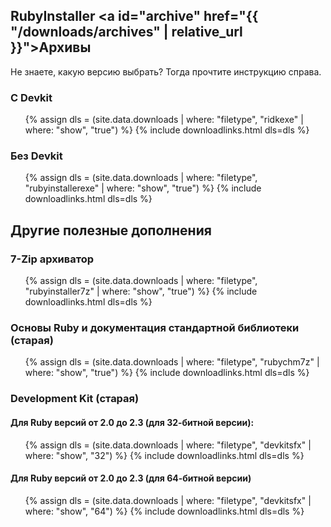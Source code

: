 ## RubyInstaller <a id="archive" href="{{ "/downloads/archives" | relative_url }}">Архивы</a>

Не знаете, какую версию выбрать? Тогда прочтите инструкцию справа.

###  С Devkit

<ul>
  {% assign dls = (site.data.downloads | where: "filetype", "ridkexe" | where: "show", "true") %}
  {% include downloadlinks.html dls=dls %}
</ul>

### Без Devkit

<ul>
  {% assign dls = (site.data.downloads | where: "filetype", "rubyinstallerexe" | where: "show", "true") %}
  {% include downloadlinks.html dls=dls %}
</ul>

## Другие полезные дополнения

### 7-Zip архиватор

<ul>
  {% assign dls = (site.data.downloads | where: "filetype", "rubyinstaller7z" | where: "show", "true") %}
  {% include downloadlinks.html dls=dls %}
</ul>


### Основы Ruby и документация стандартной библиотеки (старая)

<ul>
  {% assign dls = (site.data.downloads | where: "filetype", "rubychm7z" | where: "show", "true") %}
  {% include downloadlinks.html dls=dls %}
</ul>


### Development Kit (старая)

#### Для Ruby версий от 2.0 до 2.3 (для 32-битной версии):

<ul>
  {% assign dls = (site.data.downloads | where: "filetype", "devkitsfx" | where: "show", "32") %}
  {% include downloadlinks.html dls=dls %}
</ul>


#### Для Ruby версий от 2.0 до 2.3 (для 64-битной версии)

<ul>
  {% assign dls = (site.data.downloads | where: "filetype", "devkitsfx" | where: "show", "64") %}
  {% include downloadlinks.html dls=dls %}
</ul>
